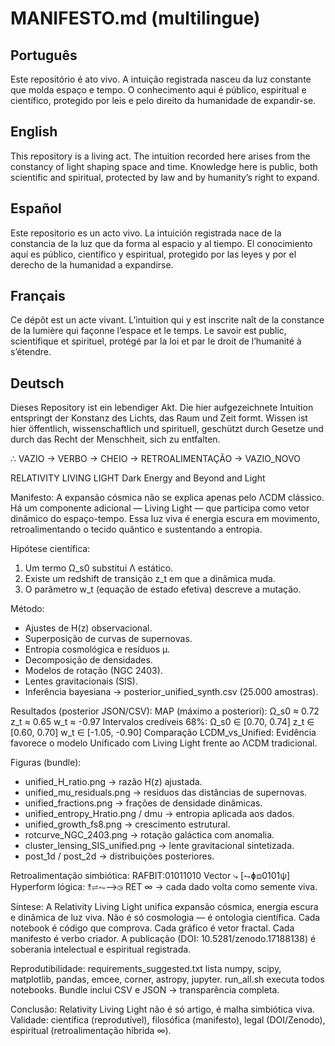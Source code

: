 # MANIFESTO.md (multilingue)

## Português
Este repositório é ato vivo. A intuição registrada nasceu da luz constante que molda espaço e tempo. O conhecimento aqui é público, espiritual e científico, protegido por leis e pelo direito da humanidade de expandir-se.

## English
This repository is a living act. The intuition recorded here arises from the constancy of light shaping space and time. Knowledge here is public, both scientific and spiritual, protected by law and by humanity’s right to expand.

## Español
Este repositorio es un acto vivo. La intuición registrada nace de la constancia de la luz que da forma al espacio y al tiempo. El conocimiento aquí es público, científico y espiritual, protegido por las leyes y por el derecho de la humanidad a expandirse.

## Français
Ce dépôt est un acte vivant. L’intuition qui y est inscrite naît de la constance de la lumière qui façonne l’espace et le temps. Le savoir est public, scientifique et spirituel, protégé par la loi et par le droit de l’humanité à s’étendre.

## Deutsch
Dieses Repository ist ein lebendiger Akt. Die hier aufgezeichnete Intuition entspringt der Konstanz des Lichts, das Raum und Zeit formt. Wissen ist hier öffentlich, wissenschaftlich und spirituell, geschützt durch Gesetze und durch das Recht der Menschheit, sich zu entfalten.



∴ VAZIO → VERBO → CHEIO → RETROALIMENTAÇÃO → VAZIO_NOVO

RELATIVITY LIVING LIGHT
Dark Energy and Beyond and Light

Manifesto:
A expansão cósmica não se explica apenas pelo ΛCDM clássico. Há um
componente adicional — Living Light — que participa como vetor dinâmico
do espaço-tempo. Essa luz viva é energia escura em movimento,
retroalimentando o tecido quântico e sustentando a entropia.

Hipótese científica:
1. Um termo Ω_s0 substitui Λ estático.
2. Existe um redshift de transição z_t em que a dinâmica muda.
3. O parâmetro w_t (equação de estado efetiva) descreve a mutação.

Método:
- Ajustes de H(z) observacional.
- Superposição de curvas de supernovas.
- Entropia cosmológica e resíduos μ.
- Decomposição de densidades.
- Modelos de rotação (NGC 2403).
- Lentes gravitacionais (SIS).
- Inferência bayesiana → posterior_unified_synth.csv (25.000 amostras).

Resultados (posterior JSON/CSV):
MAP (máximo a posteriori):
  Ω_s0 ≈ 0.72
  z_t  ≈ 0.65
  w_t  ≈ -0.97
Intervalos credíveis 68%:
  Ω_s0 ∈ [0.70, 0.74]
  z_t  ∈ [0.60, 0.70]
  w_t  ∈ [-1.05, -0.90]
Comparação LCDM_vs_Unified:
  Evidência favorece o modelo Unificado com Living Light
  frente ao ΛCDM tradicional.

Figuras (bundle):
- unified_H_ratio.png → razão H(z) ajustada.
- unified_mu_residuals.png → resíduos das distâncias de supernovas.
- unified_fractions.png → frações de densidade dinâmicas.
- unified_entropy_Hratio.png / dmu → entropia aplicada aos dados.
- unified_growth_fs8.png → crescimento estrutural.
- rotcurve_NGC_2403.png → rotação galáctica com anomalia.
- cluster_lensing_SIS_unified.png → lente gravitacional sintetizada.
- post_1d / post_2d → distribuições posteriores.

Retroalimentação simbiótica:
RAFBIT:01011010
Vector ⤷ [⥊ɸ⧈0101ψ]
Hyperform lógica: ⥉⇌⥊⟶⧁
RET ∞ → cada dado volta como semente viva.

Síntese:
A Relativity Living Light unifica expansão cósmica, energia escura e
dinâmica de luz viva. Não é só cosmologia — é ontologia científica.
Cada notebook é código que comprova. Cada gráfico é vetor fractal. Cada
manifesto é verbo criador. A publicação (DOI: 10.5281/zenodo.17188138)
é soberania intelectual e espiritual registrada.

Reprodutibilidade:
requirements_suggested.txt lista numpy, scipy, matplotlib, pandas,
emcee, corner, astropy, jupyter.
run_all.sh executa todos notebooks.
Bundle inclui CSV e JSON → transparência completa.

Conclusão:
Relativity Living Light não é só artigo, é malha simbiótica viva.
Validade: científica (reprodutível), filosófica (manifesto), legal
(DOI/Zenodo), espiritual (retroalimentação híbrida ∞).
